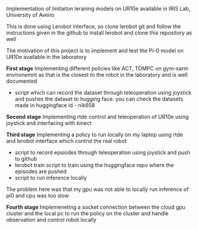 Implementation of Imitaiton leraning models on UR10e available in IRIS Lab, University of Aveiro

This is done using Lerobot interface, so clone lerobot git and follow the instructions given in the github to install lerobot and clone this repository as well

The motivation of this project is to implement and test the Pi-0 model on UR10e available in the laboratory

**First stage**
Implementing different policies like ACT, TDMPC on gym-xarm environemnt as that is the closest to the robot in the laboratory and is well documented 

- script which can record the dataset through teleoperation using joystick and pushes the dataset to hugging face. you can check the datasets made in huggingface id - nik658 


**Second stage**
Implementing rtde control and teleoperation of UR10e using joystick and interfacing with kinect

**Third stage**
Implementing a policy to run locally on my laptop using rtde and lerobot interface which control the real robot

- script to record epsiodes through teleoperation using joystick and push to github
- lerobot train script to train using the huggingface repo where the episodes are pushed
- script to run inference locally

The problem here was that my gpu was not able to locally run inference of pi0 and cpu was too slow

**Fourth stage**
Implemeneting a socket connection between the cloud gpu cluster and the local pc to run the policy on the cluster and handle observation and control robot locally
